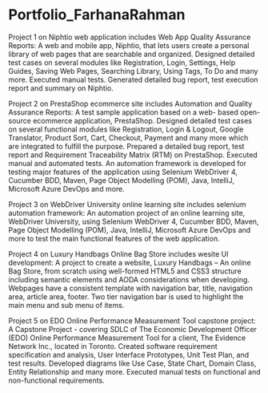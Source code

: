 # Portfolio_FarhanaRahman

Project 1 on Niphtio web application includes Web App Quality Assurance Reports: 
A web and mobile app, Niphtio, that lets users create a personal library of web pages that are searchable and organized. Designed detailed test cases on several modules like Registration, Login, Settings, Help Guides, Saving Web Pages, Searching Library, Using Tags, To Do and many more. Executed manual tests. Generated detailed bug report, test execution report and summary on Niphtio.

Project 2 on PrestaShop ecommerce site includes Automation and Quality Assurance Reports: 
A test sample application based on a web- based open-source ecommerce application, PrestaShop. Designed detailed test cases on several functional modules like Registration, Login & Logout, Google Translator, Product Sort, Cart, Checkout, Payment and many more which are integrated to fulfill the purpose. Prepared a detailed bug report, test report and Requirement Traceability Matrix (RTM) on PrestaShop. Executed manual and automated tests. An automation framework is developed for testing major features of the application using Selenium WebDriver 4, Cucumber BDD, Maven, Page Object Modelling (POM), Java, IntelliJ, Microsoft Azure DevOps and more.

Project 3 on WebDriver University online learning site includes selenium automation framework: 
An automation project of an online learning site, WebDriver University, using Selenium WebDriver 4, Cucumber BDD, Maven, Page Object Modelling (POM), Java, IntelliJ, Microsoft Azure DevOps and more to test the main functional features of the web application. 

Project 4 on Luxury Handbags Online Bag Store includes wesite UI development: 
A project to create a website, Luxury Handbags – An online Bag Store, from scratch using well-formed HTML5 and CSS3 structure including semantic elements and AODA considerations when developing. Webpages have a consistent template with navigation bar, title, navigation area, article area, footer. Two tier navigation bar is used to highlight the main menu and sub menu of items. 

Project 5 on EDO Online Performance Measurement Tool capstone project: 
A Capstone Project - covering SDLC of The Economic Development Officer (EDO) Online Performance Measurement Tool for a client, The Evidence Network Inc., located in Toronto. Created software requirement specification and analysis, User Interface Prototypes, Unit Test Plan, and test results. Developed diagrams like Use Case, State Chart, Domain Class, Entity Relationship and many more. Executed manual tests on functional and non-functional requirements.
